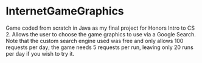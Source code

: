 # InternetGameGraphics
Game coded from scratch in Java as my final project for Honors Intro to CS 2. Allows the user to choose the game graphics to use via a Google Search. Note that the custom search engine used was free and only allows 100 requests per day; the game needs 5 requests per run, leaving only 20 runs per day if you wish to try it.
